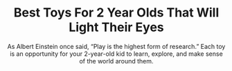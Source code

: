 ---
layout: post
title: Best Toys For 2 Year Olds That Will Light Their Eyes
subtitle: As Albert Einstein once said, “Play is the highest form of research.” Each toy is an opportunity for your 2-year-old kid to learn, explore, and make sense of the world around them.
header-img: "img/post/2023/09/copied/toys-for-2-year-olds.jpg"
header-style: text
permalink: "/toys-2-year-olds/"
catalog: true
tags:
  - Recipients 
  - Men
---    